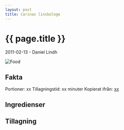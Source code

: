 ```yaml
---
layout: post
title: Carinas linsbologe
---
```


{{ page.title }}
================

<p class="meta">2011-02-13 - Daniel Lindh</p>

![Food](xx)

Fakta
-----
Portioner: xx
Tillagningstid: xx minuter
Kopierat ifrån: [xx](http://xx)

Ingredienser
------------


Tillagning
----------
